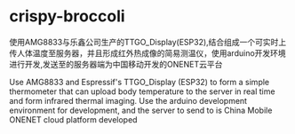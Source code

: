 # crispy-broccoli
使用AMG8833与乐鑫公司生产的TTGO_Display(ESP32),结合组成一个可实时上传人体温度至服务器，并且形成红外热成像的简易测温仪，使用arduino开发环境进行开发,发送至的服务器端为中国移动开发的ONENET云平台

Use AMG8833 and Espressif's TTGO_Display (ESP32) to form a simple thermometer that can upload body temperature to the server in real time and form infrared thermal imaging. Use the arduino development environment for development, and the server to send to is China Mobile 
ONENET cloud platform developed
